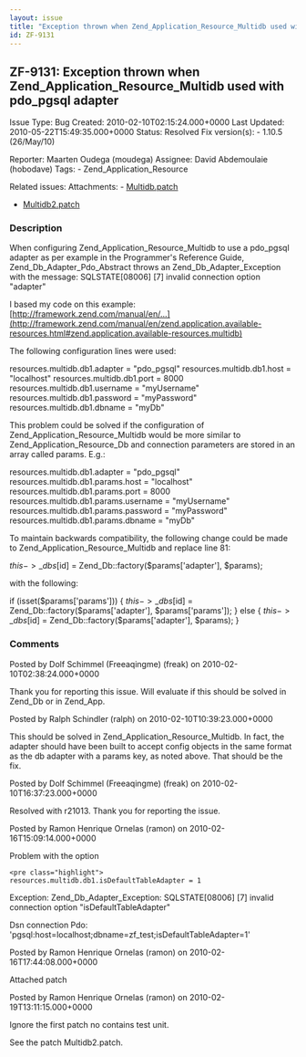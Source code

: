 ```yaml
---
layout: issue
title: "Exception thrown when Zend_Application_Resource_Multidb used with pdo_pgsql adapter"
id: ZF-9131
---
```


ZF-9131: Exception thrown when Zend\_Application\_Resource\_Multidb used with pdo\_pgsql adapter
------------------------------------------------------------------------------------------------

 Issue Type: Bug Created: 2010-02-10T02:15:24.000+0000 Last Updated: 2010-05-22T15:49:35.000+0000 Status: Resolved Fix version(s): - 1.10.5 (26/May/10)
 
 Reporter:  Maarten Oudega (moudega)  Assignee:  David Abdemoulaie (hobodave)  Tags: - Zend\_Application\_Resource
 
 Related issues: 
 Attachments: - [Multidb.patch](/issues/secure/attachment/12748/Multidb.patch)
- [Multidb2.patch](/issues/secure/attachment/12771/Multidb2.patch)
 
### Description

When configuring Zend\_Application\_Resource\_Multidb to use a pdo\_pgsql adapter as per example in the Programmer's Reference Guide, Zend\_Db\_Adapter\_Pdo\_Abstract throws an Zend\_Db\_Adapter\_Exception with the message: SQLSTATE[08006] [7] invalid connection option "adapter"

I based my code on this example: [http://framework.zend.com/manual/en/…](http://framework.zend.com/manual/en/zend.application.available-resources.html#zend.application.available-resources.multidb)

The following configuration lines were used:

resources.multidb.db1.adapter = "pdo\_pgsql" resources.multidb.db1.host = "localhost" resources.multidb.db1.port = 8000 resources.multidb.db1.username = "myUsername" resources.multidb.db1.password = "myPassword" resources.multidb.db1.dbname = "myDb"

This problem could be solved if the configuration of Zend\_Application\_Resource\_Multidb would be more similar to Zend\_Application\_Resource\_Db and connection parameters are stored in an array called params. E.g.:

resources.multidb.db1.adapter = "pdo\_pgsql" resources.multidb.db1.params.host = "localhost" resources.multidb.db1.params.port = 8000 resources.multidb.db1.params.username = "myUsername" resources.multidb.db1.params.password = "myPassword" resources.multidb.db1.params.dbname = "myDb"

To maintain backwards compatibility, the following change could be made to Zend\_Application\_Resource\_Multidb and replace line 81:

$this->\_dbs[$id] = Zend\_Db::factory($params['adapter'], $params);

with the following:

if (isset($params['params'])) { $this->\_dbs[$id] = Zend\_Db::factory($params['adapter'], $params['params']); } else { $this->\_dbs[$id] = Zend\_Db::factory($params['adapter'], $params); }

 

 

### Comments

Posted by Dolf Schimmel (Freeaqingme) (freak) on 2010-02-10T02:38:24.000+0000

Thank you for reporting this issue. Will evaluate if this should be solved in Zend\_Db or in Zend\_App.

 

 

Posted by Ralph Schindler (ralph) on 2010-02-10T10:39:23.000+0000

This should be solved in Zend\_Application\_Resource\_Multidb. In fact, the adapter should have been built to accept config objects in the same format as the db adapter with a params key, as noted above. That should be the fix.

 

 

Posted by Dolf Schimmel (Freeaqingme) (freak) on 2010-02-10T16:37:23.000+0000

Resolved with r21013. Thank you for reporting the issue.

 

 

Posted by Ramon Henrique Ornelas (ramon) on 2010-02-16T15:09:14.000+0000

Problem with the option

 
    <pre class="highlight">
    resources.multidb.db1.isDefaultTableAdapter = 1


Exception: Zend\_Db\_Adapter\_Exception: SQLSTATE[08006] [7] invalid connection option "isDefaultTableAdapter"

Dsn connection Pdo: 'pgsql:host=localhost;dbname=zf\_test;isDefaultTableAdapter=1'

 

 

Posted by Ramon Henrique Ornelas (ramon) on 2010-02-16T17:44:08.000+0000

Attached patch

 

 

Posted by Ramon Henrique Ornelas (ramon) on 2010-02-19T13:11:15.000+0000

Ignore the first patch no contains test unit.

See the patch Multidb2.patch.

 

 